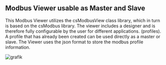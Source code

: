 ## Modbus Viewer usable as Master and Slave

This Modbus Viewer utilizes the csModbusView class library, which in turn is based on the csModbus library.
The viewer includes a designer and is therefore fully configurable by the user for different applications. (profiles). 
A profile that has already been created can be used directly as a master or slave.
The Viewer uses the json format to store the modbus profile information. 

![grafik](https://github.com/user-attachments/assets/3edae4c9-7d70-42a5-8ce9-42df9b4794bf)
